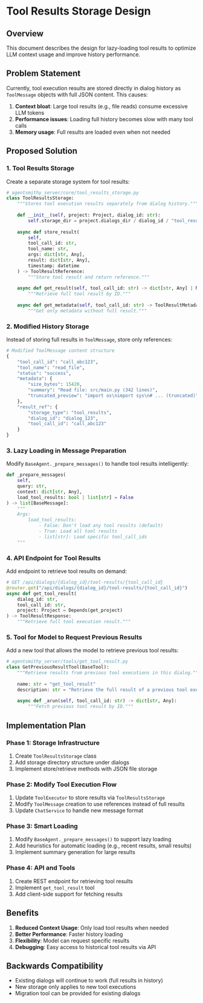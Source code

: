# Tool Results Storage Design

## Overview

This document describes the design for lazy-loading tool results to optimize LLM context usage and improve history performance.

## Problem Statement

Currently, tool execution results are stored directly in dialog history as `ToolMessage` objects with full JSON content. This causes:

1. **Context bloat**: Large tool results (e.g., file reads) consume excessive LLM tokens
2. **Performance issues**: Loading full history becomes slow with many tool calls
3. **Memory usage**: Full results are loaded even when not needed

## Proposed Solution

### 1. Tool Results Storage

Create a separate storage system for tool results:

```python
# agentsmithy_server/core/tool_results_storage.py
class ToolResultsStorage:
    """Stores tool execution results separately from dialog history."""
    
    def __init__(self, project: Project, dialog_id: str):
        self.storage_dir = project.dialogs_dir / dialog_id / "tool_results"
        
    async def store_result(
        self, 
        tool_call_id: str,
        tool_name: str,
        args: dict[str, Any],
        result: dict[str, Any],
        timestamp: datetime
    ) -> ToolResultReference:
        """Store tool result and return reference."""
        
    async def get_result(self, tool_call_id: str) -> dict[str, Any] | None:
        """Retrieve full tool result by ID."""
        
    async def get_metadata(self, tool_call_id: str) -> ToolResultMetadata | None:
        """Get only metadata without full result."""
```

### 2. Modified History Storage

Instead of storing full results in `ToolMessage`, store only references:

```python
# Modified ToolMessage content structure
{
    "tool_call_id": "call_abc123",
    "tool_name": "read_file",
    "status": "success",
    "metadata": {
        "size_bytes": 15420,
        "summary": "Read file: src/main.py (342 lines)",
        "truncated_preview": "import os\nimport sys\n# ... (truncated)"
    },
    "result_ref": {
        "storage_type": "tool_results",
        "dialog_id": "dialog_123",
        "tool_call_id": "call_abc123"
    }
}
```

### 3. Lazy Loading in Message Preparation

Modify `BaseAgent._prepare_messages()` to handle tool results intelligently:

```python
def _prepare_messages(
    self, 
    query: str, 
    context: dict[str, Any],
    load_tool_results: bool | list[str] = False
) -> list[BaseMessage]:
    """
    Args:
        load_tool_results: 
            - False: Don't load any tool results (default)
            - True: Load all tool results
            - list[str]: Load specific tool_call_ids
    """
```

### 4. API Endpoint for Tool Results

Add endpoint to retrieve tool results on demand:

```python
# GET /api/dialogs/{dialog_id}/tool-results/{tool_call_id}
@router.get("/api/dialogs/{dialog_id}/tool-results/{tool_call_id}")
async def get_tool_result(
    dialog_id: str,
    tool_call_id: str,
    project: Project = Depends(get_project)
) -> ToolResultResponse:
    """Retrieve full tool execution result."""
```

### 5. Tool for Model to Request Previous Results

Add a new tool that allows the model to retrieve previous tool results:

```python
# agentsmithy_server/tools/get_tool_result.py
class GetPreviousResultTool(BaseTool):
    """Retrieve results from previous tool executions in this dialog."""
    
    name: str = "get_tool_result"
    description: str = "Retrieve the full result of a previous tool execution"
    
    async def _arun(self, tool_call_id: str) -> dict[str, Any]:
        """Fetch previous tool result by ID."""
```

## Implementation Plan

### Phase 1: Storage Infrastructure
1. Create `ToolResultsStorage` class
2. Add storage directory structure under dialogs
3. Implement store/retrieve methods with JSON file storage

### Phase 2: Modify Tool Execution Flow
1. Update `ToolExecutor` to store results via `ToolResultsStorage`
2. Modify `ToolMessage` creation to use references instead of full results
3. Update `ChatService` to handle new message format

### Phase 3: Smart Loading
1. Modify `BaseAgent._prepare_messages()` to support lazy loading
2. Add heuristics for automatic loading (e.g., recent results, small results)
3. Implement summary generation for large results

### Phase 4: API and Tools
1. Create REST endpoint for retrieving tool results
2. Implement `get_tool_result` tool
3. Add client-side support for fetching results

## Benefits

1. **Reduced Context Usage**: Only load tool results when needed
2. **Better Performance**: Faster history loading
3. **Flexibility**: Model can request specific results
4. **Debugging**: Easy access to historical tool results via API

## Backwards Compatibility

- Existing dialogs will continue to work (full results in history)
- New storage only applies to new tool executions
- Migration tool can be provided for existing dialogs
